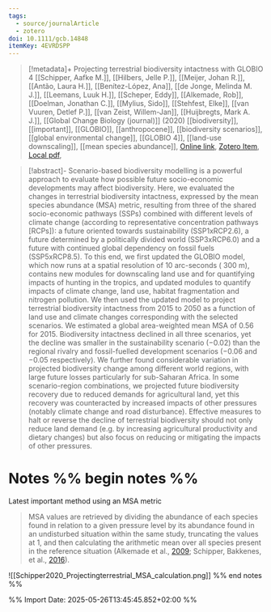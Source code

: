 ```yaml
---
tags:
  - source/journalArticle
  - zotero
doi: 10.1111/gcb.14848
itemKey: 4EVRDSPP
---
```

>[!metadata]+
> Projecting terrestrial biodiversity intactness with GLOBIO 4
> [[Schipper, Aafke M.]], [[Hilbers, Jelle P.]], [[Meijer, Johan R.]], [[Antão, Laura H.]], [[Benítez-López, Ana]], [[de Jonge, Melinda M. J.]], [[Leemans, Luuk H.]], [[Scheper, Eddy]], [[Alkemade, Rob]], [[Doelman, Jonathan C.]], [[Mylius, Sido]], [[Stehfest, Elke]], [[van Vuuren, Detlef P.]], [[van Zeist, Willem-Jan]], [[Huijbregts, Mark A. J.]], 
> [[Global Change Biology (journal)]] (2020)
> [[biodiversity]], [[important]], [[GLOBIO]], [[anthropocene]], [[biodiversity scenarios]], [[global environmental change]], [[GLOBIO 4]], [[land-use downscaling]], [[mean species abundance]], 
> [Online link](https://onlinelibrary.wiley.com/doi/abs/10.1111/gcb.14848), [Zotero Item](zotero://select/library/items/4EVRDSPP), [Local pdf](file://C:/Users/aburg/Documents/references/zotero/storage/GID5NZM4/Schipper2020_Projectingterrestrial.pdf), 

>[!abstract]-
>Scenario-based biodiversity modelling is a powerful approach to evaluate how possible future socio-economic developments may affect biodiversity. Here, we evaluated the changes in terrestrial biodiversity intactness, expressed by the mean species abundance (MSA) metric, resulting from three of the shared socio-economic pathways (SSPs) combined with different levels of climate change (according to representative concentration pathways [RCPs]): a future oriented towards sustainability (SSP1xRCP2.6), a future determined by a politically divided world (SSP3xRCP6.0) and a future with continued global dependency on fossil fuels (SSP5xRCP8.5). To this end, we first updated the GLOBIO model, which now runs at a spatial resolution of 10 arc-seconds ( 300 m), contains new modules for downscaling land use and for quantifying impacts of hunting in the tropics, and updated modules to quantify impacts of climate change, land use, habitat fragmentation and nitrogen pollution. We then used the updated model to project terrestrial biodiversity intactness from 2015 to 2050 as a function of land use and climate changes corresponding with the selected scenarios. We estimated a global area-weighted mean MSA of 0.56 for 2015. Biodiversity intactness declined in all three scenarios, yet the decline was smaller in the sustainability scenario (−0.02) than the regional rivalry and fossil-fuelled development scenarios (−0.06 and −0.05 respectively). We further found considerable variation in projected biodiversity change among different world regions, with large future losses particularly for sub-Saharan Africa. In some scenario-region combinations, we projected future biodiversity recovery due to reduced demands for agricultural land, yet this recovery was counteracted by increased impacts of other pressures (notably climate change and road disturbance). Effective measures to halt or reverse the decline of terrestrial biodiversity should not only reduce land demand (e.g. by increasing agricultural productivity and dietary changes) but also focus on reducing or mitigating the impacts of other pressures.

# Notes %% begin notes %% 

Latest important method using an MSA metric

> MSA values are retrieved by dividing the abundance of each species found in relation to a given pressure level by its abundance found in an undisturbed situation within the same study, truncating the values at 1, and then calculating the arithmetic mean over all species present in the reference situation (Alkemade et al., [2009](https://onlinelibrary.wiley.com/doi/10.1111/gcb.14848#gcb14848-bib-0002); Schipper, Bakkenes, et al., [2016](https://onlinelibrary.wiley.com/doi/10.1111/gcb.14848#gcb14848-bib-0051)).

![[Schipper2020_Projectingterrestrial_MSA_calculation.png]]
%% end notes %%




%% Import Date: 2025-05-26T13:45:45.852+02:00 %%
